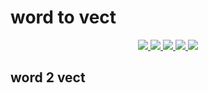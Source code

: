 # word to vect

<p align="center">
    <a href="https://www.python.org/doc/" alt="Python 3.7">
        <img src="https://img.shields.io/badge/python-v3.7+-blue.svg" />
    </a>
    <a href="https://github.com/EDJINEDJA/traceWithPm4py/blob/main/LICENSE" alt="Licence">
        <img src="https://img.shields.io/badge/license-MIT-yellow.svg" />
    </a>
    <a href="https://github.com/EDJINEDJA/traceWithPm4py/commits/main" alt="Commits">
        <img src="https://img.shields.io/github/last-commit/mhaythornthwaite/Football_Prediction_Project/master" />
    </a>
    <a href="https://github.com/EDJINEDJA/traceWithPm4py" alt="Activity">
        <img src="https://img.shields.io/badge/contributions-welcome-orange.svg" />
    </a>
    <a href="http://matthaythornthwaite.pythonanywhere.com/" alt="Web Status">
        <img src="https://img.shields.io/website?down_color=red&down_message=down&up_color=success&up_message=up&url=http%3A%2F%2Fmatthaythornthwaite.pythonanywhere.com%2F" />
    </a>
</p>

## word 2 vect 


